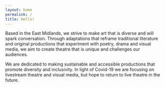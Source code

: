 ```yaml
---
layout: home
permalink: /
title: Hello!
---
```


Based in the East Midlands, we strive to make art that is diverse and will spark conversation. Through adaptations that reframe traditional literature and original productions that experiment with poetry, drama and visual media, we aim to create theatre that is unique and challenges our audiences.

We are dedicated to making sustainable and accessible productions that promote diversity and inclusivity. In light of Covid-19 we are focusing on livestream theatre and visual media, but hope to return to live theatre in the future.
